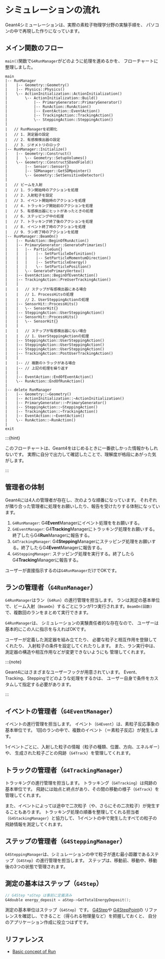 # シミュレーションの流れ

Geant4シミューレーションは、実際の素粒子物理学分野の実験手順を、
パソコンの中で再現した作りになっています。

## メイン関数のフロー

``main()``関数で``G4RunManager``がどのように処理を進めるかを、
フローチャートに整理しました。

```console
main
|-- RunManager
|    |-- Geometry::Geometry()
|    |-- Physics::Physics()
|    \-- ActionInitialization::ActionInitialization()
|        \-- ActionInitialization::Build()
|            |-- PrimaryGenerator::PrimaryGenerator()
|            |-- RunAction::RunAction()
|            |-- EventAction::EventAction()
|            |-- TrackingAction::TrackingAction()
|            \-- SteppingAction::SteppingAction()
|
|   // RunManagerを初期化
|   // 1. 測定器の設定
|   // 2. 有感検検出器の設定
|   // 3. ジオメトリのロック
|-- RunManager::Initialize()
|    |-- Geometry::Construct()
|    |   \-- Geometry::SetupVolumes()
|    \-- Geometry::ConstructSDandField()
|        |-- Sensor::Sensor{}
|        |-- SDManager::GetSDMpointer()
|        \-- Geometry::SetSensitiveDetector()
|
|   // ビームを入射
|   // 1. ラン開始時のアクションを処理
|   // 2. 入射粒子を設定
|   // 3. イベント開始時のアクションを処理
|   // 4. トラッキング開始前のアクションを処理
|   // 5. 有感検出器にヒットがあったときの処理
|   // 6. ステッピング中の処理
|   // 7. トラッキング終了後のアクションを処理
|   // 8. イベント終了時のアクションを処理
|   // 9. ラン終了時のアクションを処理
|-- RunManager::BeamOn()
|    |-- RunAction::BeginOfRunAction()
|    |-- PrimaryGenerator::GeneratePrimaries()
|    |   |-- ParticleGun{}
|    |   |    |-- SetParticleDefinition()
|    |   |    |-- SetParticleMomentumDirection()
|    |   |    |-- SetParticleEnergy()
|    |   |    \-- SetParticlePosition()
|    |   \-- GeneratePrimaryVertex()
|    |-- EventAction::BeginOfEventAction()
|    |-- TrackingAction::PreUserTrackingAction()
|    |
|    |   // ステップが有感検出器にある場合
|    |   // 1. ProcessHitsの処理
|    |   // 2. UserSteppingActionの処理
|    |-- SensorHit::ProcessHits()
|    |   \-- SensorHit{}
|    |-- SteppingAction::UserSteppingAction()
|    |-- SensorHit::ProcessHits()
|    |   \-- SensorHit{}
|    |
|    |   // ステップが有感検出器にない場合
|    |   // 1. UserSteppingActionの処理
|    |-- SteppingAction::UserSteppingAction()
|    |-- SteppingAction::UserSteppingAction()
|    |-- SteppingAction::UserSteppingAction()
|    |-- TrackingAction::PostUserTrackingAction()
|    |
|    |-- // 複数のトラックがある場合
|    |-- // 上記の処理を繰り返す
|    |
|    |-- EventAction::EndOfEventAction()
|    \-- RunAction::EndOfRunAction()
|
|-- delete RunManager
|    |-- Geometry::~Geometry()
|    |-- ActionInitialization::~ActionInitialization()
|    |-- PrimaryGenerator::~PrimaryGenerator()
|    |-- SteppingAction::~SteppingAction()
|    |-- TrackingAction::~TrackingAction()
|    |-- EventAction::~EventAction()
|    \-- RunAction::~RunAction()
|
exit
```

:::{hint}

このフローチャートは、Geant4をはじめるときに一番欲しかった情報かもしれないです。
実際に自分で出力して確認したことで、理解度が格段にあがった気がします。

:::

## 管理者の体制

Geant4には4人の管理者が存在し、次のような順番になっています。
それぞれが隣り合った管理者に処理をお願いしたり、報告を受けたりする体制になっています。

1. ``G4RunManager``: G4**Event**Managerにイベント処理ををお願いする。
2. ``G4EventManager``: G4**Tracking**Managerにトラッキング処理をお願いする。終了したらG4**Run**Managerに報告する。
3. ``G4TrackingManager``: G4**Stepping**Managerにステッピング処理をお願いする。終了したらG4**Event**Managerに報告する。
4. ``G4SteppingManager``: ステッピング処理を実行する。終了したらG4**Tracking**Managerに報告する。

ユーザーが直接指示するのは``G4RunManager``だけでOKです。

## ランの管理者（``G4RunManager``）

``G4RunManager``はラン（``G4Run``）の進行管理を担当します。
ランは測定の基本単位で、ビーム入射（``BeamOn``）するごとにランが1つ実行されます。``BeamOn(回数)``で、複数回のランをまとめて実行できます。

``G4RunManager``は、
シミュレーションの実験責任者的な存在なので、
ユーザーは基本的にこの人に指示を与えればOKです。

ユーザーが定義した測定器を組み立てたり、
必要な粒子と相互作用を登録してくれたり、
入射粒子の条件を設定してくれたりします。
また、ラン実行中は、測定器の構造や相互作用などが変更できないようにも
管理してくれます。

:::{note}

Geant4にはさまざまなユーザーフックが用意されています。
Event、Tracking、Steppingでどのような処理をするかは、
ユーザー自身で条件をカスタムして指定する必要があります。

:::

## イベントの管理者（``G4EventManager``）

イベントの進行管理を担当します。
イベント（``G4Event``）は、素粒子反応事象の基本単位です。
1回のランの中で、複数のイベント（＝素粒子反応）が発生します。

1イベントごとに、入射した粒子の情報（粒子の種類、位置、方向、エネルギー）や、
生成された粒子ごとの飛跡（``G4Track``）を管理してくれます。

## トラックの管理者（``G4TrackingManager``）

トラッキングの進行管理を担当します。
トラッキング（``G4Tracking``）は飛跡の基本単位です。
飛跡には始点と終点があり、その間の移動の様子（``G4Track``）を管理してくれます。

また、イベントによっては途中で二次粒子（や、さらにその二次粒子）が発生することもあります。
トラッキング処理の順番を整理してくれる担当者（``G4StackingManager``）と協力して、
1イベントの中で発生したすべての粒子の飛跡情報を測定してくれます。

## ステップの管理者（``G4SteppingManager``）

``G4SteppingManager``は、シミュレーションの中で粒子が進む最小距離であるステップ（``G4Step``）の進行管理を担当します。
ステップは、移動前、移動中、移動後の3つの状態で管理されます。

## 測定の基本はステップ（``G4Step``）

```cpp
// G4Step *aStep は事前に定義済み
G4double energy_deposit = aStep->GetTotalEnergyDeposit();
```

測定の基本単位はステップ（``G4Step``）です。
[G4Step](https://geant4.kek.jp/Reference/11.2.0/classG4Step.html)や
[G4StepPoint](https://geant4.kek.jp/Reference/11.2.0/classG4StepPoint.html)の
リファレンスを確認し、できること（得られる物理量など）を把握しておくと、
自分のアプリケーション作成に役立つはずです。

## リファレンス

- [Basic concept of Run](https://geant4-userdoc.web.cern.ch/UsersGuides/ForApplicationDeveloper/html/Fundamentals/run.html)
